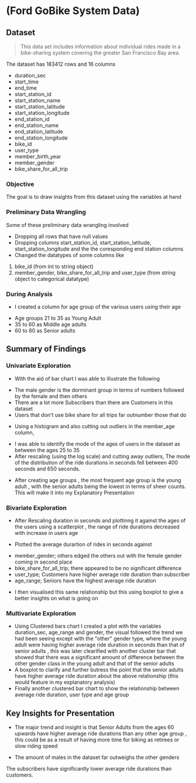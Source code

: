 # (Ford GoBike System Data)



## Dataset

> This data set includes information about individual rides made in a bike-sharing system covering the greater San Francisco Bay area.

The dataset has 183412 rows and 16 columns
 * duration_sec 
 * start_time  
 * end_time  
 * start_station_id  
 * start_station_name       
 * start_station_latitude  
 * start_station_longitude 
 * end_station_id  
 * end_station_name     
 * end_station_latitude  
 * end_station_longitude 
 * bike_id                  
 * user_type                
 * member_birth_year 
 * member_gender            
 * bike_share_for_all_trip 

 ### Objective
 The goal is to draw insights from this dataset using the variables at hand 

 ### Preliminary Data Wrangling
 Some of these preliminary data wrangling involved
 * Dropping all rows that have null values
 * Dropping columns start_station_id, start_station_latitude, start_station_longitude and the the coresponding end station columns 
 * Changed the datatypes of some columns like 
 1. bike_id (from int to string object)  
 2. member_gender, bike_share_for_all_trip and user_type (from string object to categorical datatype)

 ### During Analysis
 * I created a column for age group of the various users using their age 
  - Age groups 21 to 35 as Young Adult
  - 35 to 60 as Middle age adults
  - 60 to 80 as Senior adults



## Summary of Findings

### Univariate Exploration
* With the aid of bar chart I was able to illustrate the following
- The male gender is the dorminant group in terms of numbers followed by the female and then others
- There are a lot more Subscribers than there are Customers in this dataset
- Users that don't use bike share for all trips far outnumber those that do

* Using a histogram and also cutting out outliers in the member_age column, 
- I was able to identify the mode of the ages of users in the dataset as between the ages 25 to 35
- After rescaling (using the log scale) and cutting away outliers, The mode of the distribution of the ride durations in seconds fell between 400 seconds and 650 seconds. 

* After creating age groups , the most frequent age group is the young adult , with the senior adults being the lowest in terms of sheer counts. This will make it into my Explanatory Presentation

### Bivariate Exploration
* After Rescaling duration in seconds and plottinng it against the ages of the users using a scatterplot , the range of ride durations decreased with increase in users age

* Plotted the average durartion of rides in seconds against 
- member_gender; others edged the others out with the female gender coming in second place
- bike_share_for_all_trip; there appeared to be no significant difference
- user_type; Customers have higher average ride duration than subscriber
- age_range; Seniors have the highest average ride duration 

* I then visualised this same relationship but this using boxplot to give a better insights on what is going on

### Multivariate Exploration
* Using Clustered bars chart I created a plot with the variables duration_sec, age_range and gender, the visual followed the trend we had been seeing except with the "other" gender type, where the young adult were having higher average ride duration in seconds than that of senior adults , this was later clearified with another cluster bar that showed that there was a significant amount of difference between the other gender class in the young adult and that of the senior adults
* A boxplot to clarify and further butress the point that the senior adults have higher average ride duration about the above relationship (this would feature in my explanatory analysis)
* Finally another clustered bar chart to show the relationship between average ride duration, user type and age group 


## Key Insights for Presentation

* The major trend and insight is that Senior Adults from the ages 60 upwards have higher average ride durations than any other age group , this could be as a result of having more time for biking as retirees or slow riding speed 

* The amount of males in the dataset far outweighs the other genders

The subscribers have significantly lower average ride durations than customers.